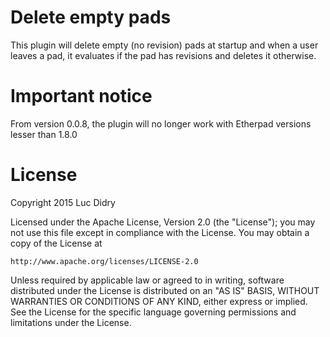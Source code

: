 # Delete empty pads

This plugin will delete empty (no revision) pads at startup and when a user leaves a pad, it evaluates if the pad has revisions and deletes it otherwise.

# Important notice

From version 0.0.8, the plugin will no longer work with Etherpad versions lesser than 1.8.0

# License

Copyright 2015 Luc Didry

Licensed under the Apache License, Version 2.0 (the "License");
you may not use this file except in compliance with the License.
You may obtain a copy of the License at

    http://www.apache.org/licenses/LICENSE-2.0

Unless required by applicable law or agreed to in writing, software
distributed under the License is distributed on an "AS IS" BASIS,
WITHOUT WARRANTIES OR CONDITIONS OF ANY KIND, either express or implied.
See the License for the specific language governing permissions and
limitations under the License.
